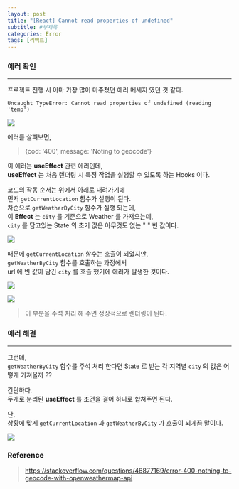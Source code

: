 ```yaml
---
layout: post
title: "[React] Cannot read properties of undefined"
subtitle: #부제목
categories: Error
tags: [리액트]
---
```


### 에러 확인
---

프로젝트 진행 시 아마 가장 많이 마주쳤던 에러 메세지 였던 것 같다.
```
Uncaught TypeError: Cannot read properties of undefined (reading 'temp')
```

![](https://img1.daumcdn.net/thumb/R1280x0/?scode=mtistory2&fname=https%3A%2F%2Fblog.kakaocdn.net%2Fdn%2FUMQqL%2FbtrYszQExF3%2FMgYdSMES4rj2a7cIzJKKP0%2Fimg.png)

에러를 살펴보면,
> {cod: '400', message: 'Noting to geocode'}

이 에러는 **useEffect** 관련 에러인데,<br>
**useEffect** 는 처음 렌더링 시 특정 작업을 실행할 수 있도록 하는 Hooks 이다.<br>

코드의 작동 순서는 위에서 아래로 내려가기에<br>
먼저 `getCurrentLocation` 함수가 실행이 된다.<br>
차순으로 `getWeatherByCity` 함수가 실행 되는데,<br>
이 **Effect** 는 `city` 를 기준으로 Weather 를 가져오는데,<br>
`city` 를 담고있는 State 의 초기 값은 아무것도 없는 "  " 빈 값이다.

![](https://img1.daumcdn.net/thumb/R1280x0/?scode=mtistory2&fname=https%3A%2F%2Fblog.kakaocdn.net%2Fdn%2FbYqGq8%2FbtrYpmFcrhD%2FZxJTNlDLFWCVKh95eEleYk%2Fimg.png)

때문에 `getCurrentLocation` 함수는 호출이 되었지만,<br>
`getWeatherByCity` 함수를 호출하는 과정에서<bR>
url 에 빈 값이 담긴 `city` 를 호출 했기에 에러가 발생한 것이다.<br>


![](https://img1.daumcdn.net/thumb/R1280x0/?scode=mtistory2&fname=https%3A%2F%2Fblog.kakaocdn.net%2Fdn%2FyeiXI%2FbtrYmvPYlB6%2FYEHw0zKCP5oOsHHVyoDfgK%2Fimg.png)

![](https://img1.daumcdn.net/thumb/R1280x0/?scode=mtistory2&fname=https%3A%2F%2Fblog.kakaocdn.net%2Fdn%2FAKu9o%2FbtrYqTh6xWw%2FKuXfGZzayxW2o7Q6sH6fOK%2Fimg.png)

> 이 부분을 주석 처리 해 주면 정상적으로 렌더링이 된다.

### 에러 해결
---

그런데,<br>
`getWeatherByCity` 함수를 주석 처리 한다면 State 로 받는 각 지역별 `city` 의 값은 어떻게 가져올까 ??

간단하다.<br>
두개로 분리된 **useEffect** 를 조건을 걸어 하나로 합쳐주면 된다.

단,<br>
상황에 맞게 `getCurrentLocation` 과 `getWeatherByCity` 가 호출이 되게끔 말이다.

![](https://img1.daumcdn.net/thumb/R1280x0/?scode=mtistory2&fname=https%3A%2F%2Fblog.kakaocdn.net%2Fdn%2FcaqeMy%2FbtrYrTu4IEO%2FZU46VfJzWnVVEUa9XWzNX0%2Fimg.png)


### Reference
> <https://stackoverflow.com/questions/46877169/error-400-nothing-to-geocode-with-openweathermap-api>